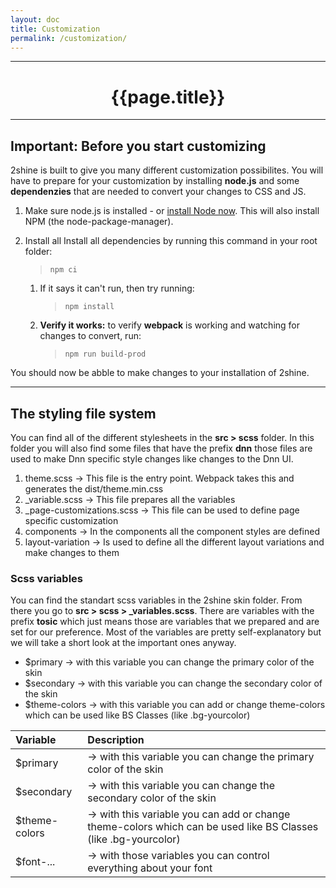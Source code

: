 ```yaml
---
layout: doc
title: Customization 
permalink: /customization/
---
```


---

# <center> {{page.title}}  </center>

---

## Important: Before you start customizing 

2shine is built to give you many different customization possibilites. You will have to prepare for your customization by installing **node.js** and some **dependenzies** that are needed to convert your changes to CSS and JS. 

1. Make sure node.js is installed - or [install Node now](https://nodejs.org/en/download/). This will also install NPM (the node-package-manager).

2. Install all Install all dependencies by running this command in your root folder: 

    > `npm ci`

    1. If it says it can't run, then try running:

        > `npm install`

    2. **Verify it works:** to verify **webpack** is working and watching for changes to convert, run: 

        > `npm run build-prod`

You should now be abble to make changes to your installation of 2shine. 

---

## The styling file system 

You can find all of the different stylesheets in the **src > scss** folder. In this folder you will also find some files that have the prefix **dnn** those files are used to make Dnn specific style changes like changes to the Dnn UI.  

1. theme.scss -> This file is the entry point. Webpack takes this and generates the dist/theme.min.css
2. _variable.scss -> This file prepares all the variables
3. _page-customizations.scss -> This file can be used to define page specific customization 
4. components -> In the components all the component styles are defined 
5. layout-variation -> Is used to define all the different layout variations and make changes to them

### Scss variables

You can find the standart scss variables in the 2shine skin folder. From there you go to **src > scss > _variables.scss**. There are variables with the prefix **tosic** which just means those are variables that we prepared and are set for our preference. Most of the variables are pretty self-explanatory but we will take a short look at the important ones anyway.  

- $primary      -> with this variable you can change the primary color of the skin 
- $secondary    -> with this variable you can change the secondary color of the skin 
- $theme-colors -> with this variable you can add or change theme-colors which can be used like BS Classes (like .bg-yourcolor) 

| **Variable** | **Description** |
|:-------------|:----------------|
|$primary         | -> with this variable you can change the primary color of the skin |
|$secondary       | -> with this variable you can change the secondary color of the skin |
|$theme-colors    | -> with this variable you can add or change theme-colors which can be used like BS Classes (like .bg-yourcolor) |
|$font-... | -> with those variables you can control everything about your font | 

